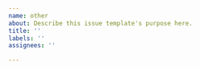 ```yaml
---
name: other
about: Describe this issue template's purpose here.
title: ''
labels: ''
assignees: ''

---
```




